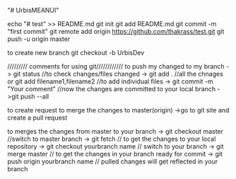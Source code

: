 "# UrbisMEANUI" 

echo "# test" >> README.md
git init
git add README.md
git commit -m "first commit"
git remote add origin https://github.com/thakrass/test.git
git push -u origin master

to create new branch 
git checkout -b UrbisDev

///////// comments for using git////////////
to push my changed to my branch
  -> git status //to check changes/files changed
  -> git add . //all the chnages or git add filename1,filename2   //to add individual files
  -> git commit -m "Your comment"  //now the changes are committed to your local branch
  ->git push --all
  
 to create request to merge the changes to master(origin)
   ->go to git site and create a pull request 
 
 to merges the changes from master to your branch
 -> git checkout master //switch to master branch
 -> git fetch  // to get the changes to your local repository
 -> git checkout yourbranch name // switch to your branch
 -> git merge master // to get the changes in your branch ready for commit
 -> git push origin yourbranch name // pulled changes will get reflected in your branch

